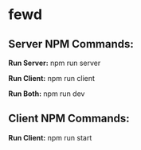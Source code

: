 # fewd

## Server NPM Commands:

**Run Server:** npm run server

**Run Client:** npm run client

**Run Both:** npm run dev

## Client NPM Commands:

**Run Client:** npm run start
